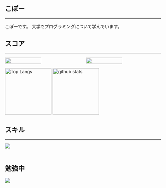 ## こぽー 
---
こぽーです。
大学でプログラミングについて学んでいます。

## スコア
---

<div style="display: flex; justify-content: space-between; gap: 20px; align-items: center;">
  <img src="https://github-readme-stats.vercel.app/api/top-langs/?username=kopo-k&theme=default&layout=normal" width="48%" />
  <img src="https://github-readme-stats.vercel.app/api?username=kopo-k&show_icons=true&theme=default&layout=default" width="48%" />
  
</div>
<p align="left"> 
  <img alt="Top Langs" height="150px" src="https://github-readme-stats.vercel.app/api/top-langs/?username=tomo1227&layout=compact&count_private=true&show_icons=true&theme=tokyonight" />
  <img alt="github stats" height="150px" src="https://github-readme-stats.vercel.app/api?username=tomo1227&count_private=true&show_icons=true&show_icons=true&theme=tokyonight" />
</p>


## スキル
---
<img src="https://skillicons.dev/icons?i=html,css,js,typescript,react,github,vscode,php,aws" /> <br /><br />
  
## 勉強中

<img src="https://skillicons.dev/icons?i=react,typescript,mysql,firebase,vscode,github" /> <br /><br />



